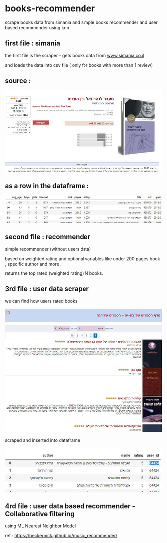 # books-recommender
scrape books data from simania and simple books recommender and user based recommender using knn



## first file : simania 

the first file is the scraper - gets books data from www.simania.co.il

and loads the data into csv file ( only for books with more than 1 review)

## source : 

<p align="center">
  <img src="img/simania2.JPG">
</p>

## as a row in the dataframe :

<p align="center">
  <img src="img/df.JPG">
</p>

## second file : recommender 

simple recommender (without users data)

based on weighted rating and optional variables like under 200 pages book , specific author and more . 

returns the top rated (weighted rating) N books.


## 3rd file : user data scraper 

we can find how users rated books

<p align="center">
  <img src="img/user.JPG">
</p>

scraped and inserted into dataframe 

<p align="center">
  <img src="img/user2.JPG">
</p>

## 4rd file : user data based recommender - Collaborative filtering

using ML  Nearest Neighbor Model 

ref : https://beckernick.github.io/music_recommender/
